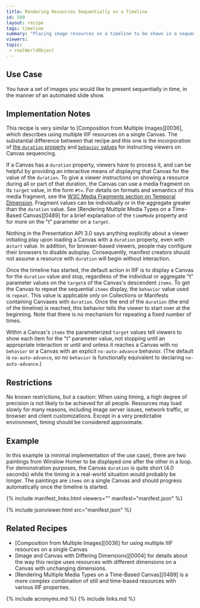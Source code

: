 ```yaml
---
title: Rendering Resources Sequentially on a Timeline
id: 560
layout: recipe
tags: timeline
summary: "Placing image resources on a timeline to be shown in a sequence"
viewers:
topic:
 - realWorldObject
---
```


## Use Case

You have a set of images you would like to present sequentially in time, in the manner of an automated slide show.

## Implementation Notes

This recipe is very similar to [Composition from Multiple Images][0036], which describes using multiple IIIF resources on a single Canvas. The substantial difference between that recipe and this one is the incorporation of [the `duration` property](https://iiif.io/api/presentation/3.0/#duration) and [`behavior` values](https://iiif.io/api/presentation/3.0/#behavior) for instructing viewers on Canvas sequencing.

If a Canvas has a `duration` property, viewers have to process it, and can be helpful by providing an interactive means of displaying that Canvas for the value of the `duration`. To give a viewer instructions on showing a resource during all or part of that duration, the Canvas can use a media fragment on its `target` value, in the form `#t=`. For details on formats and semantics of this media fragment, see the [W3C Media Fragments section on Temporal Dimension](https://www.w3.org/TR/media-frags/#naming-time). Fragment values can be individually or in the aggregate greater than the `duration` value. See [Rendering Multiple Media Types on a Time-Based Canvas][0489] for a brief explanation of the `timeMode` property and for more on the "t" parameter on a `target`.

Nothing in the Presentation API 3.0 says anything explicitly about a viewer initiating play upon loading a Canvas with a `duration` property, even with a`start` value. In addition, for browser-based viewers, people may configure their browsers to disable autoplay. Consequently, manifest creators should not assume a resource with `duration` will begin without interaction.

Once the timeline has started, the default action in IIIF is to display a Canvas for the `duration` value and stop, regardless of the individual or aggregate "t" parameter values on the `target`s of the Canvas's descendent `items`. To get the Canvas to repeat the sequential `items` display, the `behavior` value used is `repeat`. This value is applicable only on Collections or Manifests containing Canvases with `duration`. Once the end of the `duration` (the end of the timeline) is reached, this behavior tells the viewer to start over at the beginning. Note that there is no mechanism for repeating a fixed number of times.

Within a Canvas's `items` the parameterized `target` values tell viewers to show each item for the "t" parameter value, not stopping until an appropriate interaction or until and unless it reaches a Canvas with no `behavior` or a Canvas with an explicit `no-auto-advance` behavior. (The default is `no-auto-advance`, so no `behavior` is functionally equivalent to declaring `no-auto-advance`.)

## Restrictions

No known restrictions, but a caution: When using timing, a high degree of precision is not likely to be achieved for all people. Resources may load slowly for many reasons, including image server issues, network traffic, or browser and client customizations. Except in a very predictable environment, timing should be considered approximate.

## Example

In this example (a minimal implementation of the use case), there are two paintings from Winslow Homer to be displayed one after the other in a loop. For demonstration purposes, the Canvas `duration` is quite short (4.0 seconds) while the timing in a real-world situation would probably be longer. The paintings are `items` on a single Canvas and should progress automatically once the timeline is started.

{% include manifest_links.html viewers="" manifest="manifest.json" %}

{% include jsonviewer.html src="manifest.json" %}

## Related Recipes

* [Composition from Multiple Images][0036] for using multiple IIIF resources on a single Canvas
* [Image and Canvas with Differing Dimensions][0004] for details about the way this recipe uses resources with different dimensions on a Canvas with unchanging dimensions.
* [Rendering Multiple Media Types on a Time-Based Canvas][0489] is a more complex combination of still and time-based resources with various IIIF properties.

{% include acronyms.md %}
{% include links.md %}